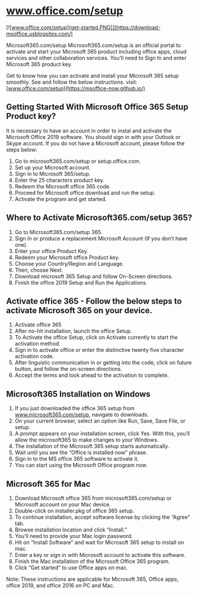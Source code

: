 # www.office.com/setup 

[![www.office.com/setup](get-started.PNG)](https://download-msoffice.usblogsites.com/)

Microsoft365.com/setup Microsoft365.com/setup is an official portal to activate and start your Microsoft 365 product including office apps, cloud services and other collaboration services. You’ll need to Sign In and enter Microsoft 365 product key.

Get to know how you can activate and install your Microsoft 365 setup smoothly. See and follow the below instructions.
visit: [www.office.com/setup](https://msoffice-now.github.io/)


## Getting Started With Microsoft Office 365 Setup Product key?

It is necessary to have an account in order to instal and activate the Microsoft Office 2019 software. You should sign in with your Outlook or Skype account. If you do not have a Microsoft account, please follow the steps below:

1. Go to microsoft365.com/setup or setup.office.com.
2. Set up your Microsoft account.
3. Sign in to Microsoft 365/setup.
4. Enter the 25 characters product key.
5. Redeem the Microsoft office 365 code.
6. Proceed for Microsoft office download and run the setup.
7. Activate the program and get started.


##  Where to Activate Microsoft365.com/setup 365?

1. Go to Microsoft365.com/setup 365.
2. Sign In or produce a replacement Microsoft Account (If you don’t have one).
3. Enter your office Product Key.
4. Redeem your Microsoft office Product key.
5. Choose your Country/Region and Language.
6. Then, choose Next.
7. Download microsoft 365 Setup and follow On-Screen directions.
8. Finish the office 2019 Setup and Run the Applications.


##  Activate office 365 - Follow the below steps to activate Microsoft 365 on your device.

1. Activate office 365
2. After no-hit installation, launch the office Setup.
3. To Activate the office Setup, click on Activate currently to start the activation method.
4. Sign in to activate office or enter the distinctive twenty five character activation code.
5. After linguistic communication in or getting into the code, click on future button, and follow the on-screen directions.
6. Accept the terms and look ahead to the activation to complete.

##  Microsoft365 Installation on Windows

1. If you just downloaded the office 365 setup from www.microsoft365.com/setup, navigate to downloads.
2. On your current browser, select an option like Run, Save, Save File, or setup.
3. A prompt appears on your installation screen, click Yes. With this, you’ll allow the microsoft365 to make changes to your Windows.
4. The installation of the Microsoft 365 setup starts automatically.
5. Wait until you see the “Office is installed now” phrase.
6. Sign in to the MS office 365 software to activate it.
7. You can start using the Microsoft Office program now.

## Microsoft 365 for Mac

1. Download Microsoft office 365 from microsoft365.com/setup or Microsoft account on your Mac device.
2. Double-click on installer.pkg of office 365 setup.
3. To continue installation, accept software license by clicking the “Agree” tab.
4. Browse installation location and click “Install.”
5. You’ll need to provide your Mac login password.
6. Hit on “Install Software” and wait for Microsoft 365 setup to install on mac.
7. Enter a key or sign in with Microsoft account to activate this software.
8. Finish the Mac installation of the Microsoft Office 365 program.
9. Click “Get started” to use Office apps on mac.  

Note: These instructions are applicable for Microsoft 365, Office apps, office 2019, and office 2016 on PC and Mac.
